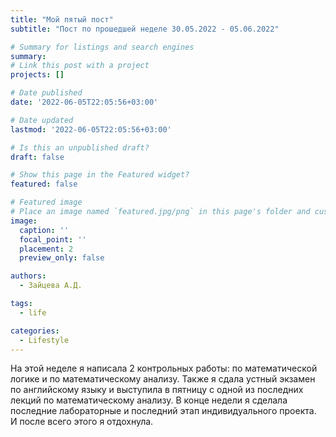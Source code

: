 ```yaml
---
title: "Мой пятый пост"
subtitle: "Пост по прошедшей неделе 30.05.2022 - 05.06.2022"

# Summary for listings and search engines
summary: 
# Link this post with a project
projects: []

# Date published
date: '2022-06-05T22:05:56+03:00'

# Date updated
lastmod: '2022-06-05T22:05:56+03:00'

# Is this an unpublished draft?
draft: false

# Show this page in the Featured widget?
featured: false

# Featured image
# Place an image named `featured.jpg/png` in this page's folder and customize its options here.
image:
  caption: ''
  focal_point: ''
  placement: 2
  preview_only: false

authors:
  - Зайцева А.Д.

tags:
  - life

categories:
  - Lifestyle
---
```


На этой неделе я написала 2 контрольных работы: по математической логике и по математическому анализу. Также я сдала устный экзамен по английскому языку и выступила в пятницу с одной из последних лекций по математическому анализу. В конце недели я сделала последние лабораторные и последний этап индивидуального проекта. И после всего этого я отдохнула.
